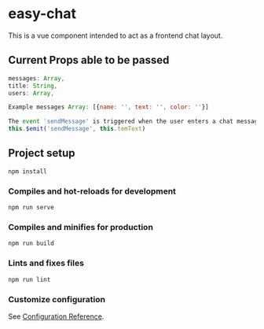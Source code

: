 # easy-chat
This is a vue component intended to act as a frontend chat layout.
## Current Props able to be passed
```javascript
messages: Array,
title: String,
users: Array,

Example messages Array: [{name: '', text: '', color: ''}]

The event 'sendMessage' is triggered when the user enters a chat message
this.$emit('sendMessage', this.temText)
```

## Project setup
```
npm install
```

### Compiles and hot-reloads for development
```
npm run serve
```

### Compiles and minifies for production
```
npm run build
```

### Lints and fixes files
```
npm run lint
```

### Customize configuration
See [Configuration Reference](https://cli.vuejs.org/config/).
